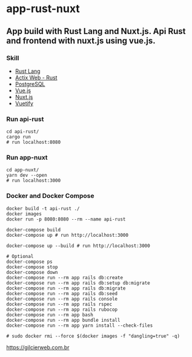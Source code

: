 # app-rust-nuxt
## App build with Rust Lang and Nuxt.js. Api Rust and frontend with nuxt.js using vue.js.

### Skill

- [Rust Lang](https://www.rust-lang.org/)
- [Actix Web - Rust](https://actix.rs/)
- [PostgreSQL](https://www.postgresql.org/)
- [Vue.js](https://vuejs.org/)
- [Nuxt.js](https://nuxt.com/)
- [Vuetify](https://vuetifyjs.com/)

### Run api-rust

```shell
cd api-rust/
cargo run
# run localhost:8080

```

### Run app-nuxt

```shell
cd app-nuxt/
yarn dev --open
# run localhost:3000

```

### Docker and Docker Compose

```shell
docker build -t api-rust ./
docker images
docker run -p 8080:8080 --rm --name api-rust

docker-compose build
docker-compose up # run http://localhost:3000

docker-compose up --build # run http://localhost:3000

# Optional
docker-compose ps
docker-compose stop
docker-compose down
docker-compose run --rm app rails db:create
docker-compose run --rm app rails db:setup db:migrate
docker-compose run --rm app rails db:migrate
docker-compose run --rm app rails db:seed
docker-compose run --rm app rails console
docker-compose run --rm app rails rspec
docker-compose run --rm app rails rubocop
docker-compose run --rm app bash
docker-compose run --rm app bundle install
docker-compose run --rm app yarn install --check-files

# sudo docker rmi --force $(docker images -f "dangling=true" -q)

```


https://gilcierweb.com.br
